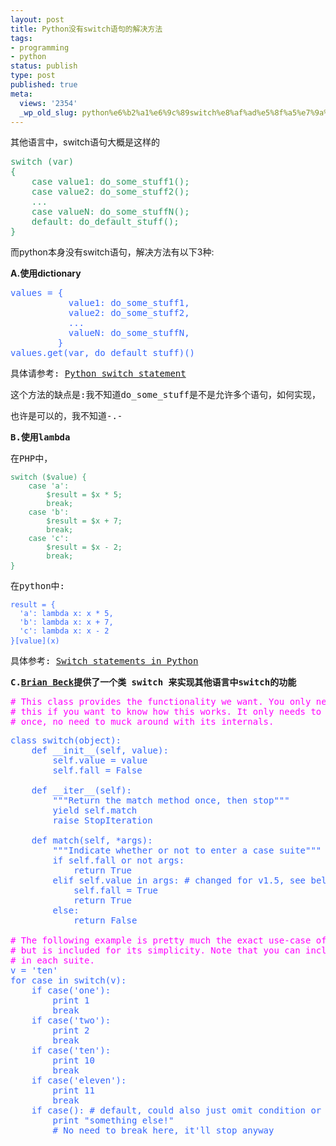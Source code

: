 ```yaml
---
layout: post
title: Python没有switch语句的解决方法
tags:
- programming
- python
status: publish
type: post
published: true
meta:
  views: '2354'
  _wp_old_slug: python%e6%b2%a1%e6%9c%89switch%e8%af%ad%e5%8f%a5%e7%9a%84%e8%a7%a3%e5%86%b3%e6%96%b9%e6%b3%95
---
```

其他语言中，switch语句大概是这样的
<pre><font color="#339966">switch (var)
{
    case value1: do_some_stuff1();
    case value2: do_some_stuff2();
    ...
    case valueN: do_some_stuffN();
    default: do_default_stuff();
}</font></pre>
而python本身没有switch语句，解决方法有以下3种:

<strong>A.使用dictionary</strong>
<pre><font color="#3366ff">values = {
           value1: do_some_stuff1,
           value2: do_some_stuff2,
           ...
           valueN: do_some_stuffN,
         }
values.get(var, do_default_stuff)()</font></pre>
<pre>具体请参考: <a href="http://www.mustap.com/pythonzone_post_224_python-switch-statement" title="Read entry: Python switch statement">Python switch statement</a></pre>
<pre>这个方法的缺点是:我不知道do_some_stuff是不是允许多个语句，如何实现，</pre>
<pre>也许是可以的，我不知道-.-</pre>
<pre><strong>B.使用lambda</strong></pre>
<pre>在PHP中，</pre>
<pre><font color="#339966"><code class="php">switch ($value) {
    case 'a':
        $result = $x * 5;
        break;
    case 'b':
        $result = $x + 7;
        break;
    case 'c':
        $result = $x - 2;
        break;
}</code> </font></pre>
<pre>在python中:</pre>
<pre><font color="#3366ff"><code class="python">result = {
  'a': lambda x: x * 5,
  'b': lambda x: x + 7,
  'c': lambda x: x - 2
}[value](x)</code> </font></pre>
<pre>具体参考: <a href="http://simonwillison.net/2004/May/7/switch/" target="_blank">Switch statements in Python</a></pre>
<pre><strong>C.<a href="http://aspn.activestate.com/ASPN/Cookbook/Python/Recipe/410692" target="_blank">Brian Beck</a>提供了一个类 switch 来实现其他语言中switch的功能</strong></pre>
<pre><font color="#3366ff"><font color="#ff00ff"><span class="syntaxcomment"># This class provides the functionality we want. You only need to look at</span>
<span class="syntaxcomment"># this if you want to know how this works. It only needs to be defined</span>
<span class="syntaxcomment"># once, no need to muck around with its internals.</span><span class="syntaxkeyword"></span></font><span class="syntaxkeyword"></span></font></pre>
<pre><font color="#3366ff"><span class="syntaxkeyword">class</span> <span class="syntaxname">switch</span>(object):
    <span class="syntaxkeyword">def</span> __init__(self, value):
        self.value = value
        self.fall = False

    <span class="syntaxkeyword">def</span> __iter__(self):
        <span class="syntaxstring">"""Return the match method once, then stop"""</span>
        yield self.match
        <span class="syntaxkeyword">raise</span> StopIteration

    <span class="syntaxkeyword">def</span> match(self, *args):
        <span class="syntaxstring">"""Indicate whether or not to enter a case suite"""</span>
        <span class="syntaxkeyword">if</span> self.fall <span class="syntaxkeyword">or</span> <span class="syntaxkeyword">not</span> args:
            <span class="syntaxkeyword">return</span> True
        <span class="syntaxkeyword">elif</span> self.value <span class="syntaxkeyword">in</span> args: <span class="syntaxcomment"># changed for v1.5, see below</span>
            self.fall = True
            <span class="syntaxkeyword">return</span> True
        <span class="syntaxkeyword">else</span>:
            <span class="syntaxkeyword">return</span> False

</font><font color="#ff00ff"><span class="syntaxcomment"># The following example is pretty much the exact use-case of a dictionary,</span>
<span class="syntaxcomment"># but is included for its simplicity. Note that you can include statements</span>
<span class="syntaxcomment"># in each suite.</span>
</font><font color="#3366ff">v = <span class="syntaxstring">'ten'</span>
<span class="syntaxkeyword">for</span> case <span class="syntaxkeyword">in</span> switch(v):
    <span class="syntaxkeyword">if</span> case(<span class="syntaxstring">'one'</span>):
        <span class="syntaxkeyword">print</span> 1
        <span class="syntaxkeyword">break</span>
    <span class="syntaxkeyword">if</span> case(<span class="syntaxstring">'two'</span>):
        <span class="syntaxkeyword">print</span> 2
        <span class="syntaxkeyword">break</span>
    <span class="syntaxkeyword">if</span> case(<span class="syntaxstring">'ten'</span>):
        <span class="syntaxkeyword">print</span> 10
        <span class="syntaxkeyword">break</span>
    <span class="syntaxkeyword">if</span> case(<span class="syntaxstring">'eleven'</span>):
        <span class="syntaxkeyword">print</span> 11
        <span class="syntaxkeyword">break</span>
    <span class="syntaxkeyword">if</span> case(): <span class="syntaxcomment"># default, could also just omit condition or 'if True'</span>
        <span class="syntaxkeyword">print</span> <span class="syntaxstring">"something else!"</span>
        <span class="syntaxcomment"># No need to break here, it'll stop anyway</span></font></pre>
